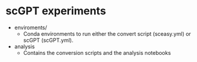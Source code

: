 # scGPT experiments

- enviroments/
    - Conda environments to run either the convert script (sceasy.yml) or scGPT (scGPT.yml).
- analysis
    - Contains the conversion scripts and the analysis notebooks
